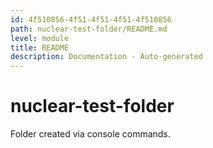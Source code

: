 ```yaml
---
id: 4f510856-4f51-4f51-4f51-4f510856
path: nuclear-test-folder/README.md
level: module
title: README
description: Documentation - Auto-generated
---
```

# nuclear-test-folder

Folder created via console commands.